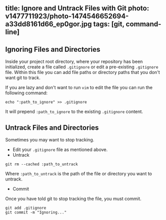 title: Ignore and Untrack Files with Git
photo: v1477711923/photo-1474546652694-a33dd8161d66_ep0gor.jpg
tags: [git, command-line]
---

## Ignoring Files and Directories

Inside your project root directory, where your repository has been initialized,
create a file called `.gitignore` or edit a pre-existing `.gitignore` file.
Within this file you can add file paths or directory paths that you don't want git
to track.

If you are lazy and don't want to run `vim` to edit the file you can run the
following command:

```
echo ":path_to_ignore" >> .gitignore
```

It will prepend `:path_to_ignore` to the existing `.gitignore` content.

## Untrack Files and Directories

Sometimes you may want to stop tracking.

- Edit your `.gitignore` file as mentioned above.
- Untrack

```
git rm --cached :path_to_untrack
```

Where `:path_to_untrack` is the path of the file or directory you want to
untrack.

- Commit

Once you have told git to stop tracking the file, you must commit.

```
git add .gitignore
git commit -m "Ignoring..."
```
